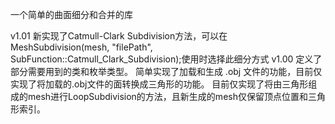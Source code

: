 一个简单的曲面细分和合并的库

v1.01
	新实现了Catmull-Clark Subdivision方法，可以在MeshSubdivision(mesh, "filePath", SubFunction::Catmull_Clark_Subdivision);使用时选择此细分方式
v1.00
	定义了部分需要用到的类和枚举类型。
	简单实现了加载和生成 .obj 文件的功能，目前仅实现了将加载的.obj文件的面转换成三角形的功能。
	目前仅实现了将由三角形组成的mesh进行LoopSubdivision的方法，且新生成的mesh仅保留顶点位置和三角形索引。